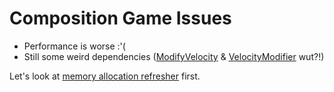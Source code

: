 # Composition Game Issues

* Performance is worse :'(
* Still some weird dependencies ([ModifyVelocity](../CompositionGame/Components/ModifyVelocityComponent.cs) & [VelocityModifier](../CompositionGame/Components/VelocityModifierComponent.cs) wut?!)

Let's look at [memory allocation refresher](MemoryRefresher.md) first.